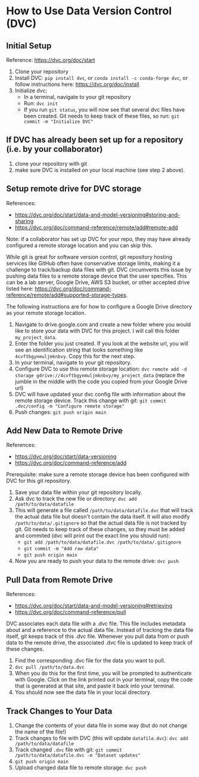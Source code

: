 

# How to Use Data Version Control (DVC)

## Initial Setup
Reference: https://dvc.org/doc/start

1. Clone your repository 
2. Install DVC: `pip install dvc`, or `conda install -c conda-forge dvc`, or follow instructions here: https://dvc.org/doc/install
3. Initialize dvc:
    - In a terminal, navigate to your git repository
    - Run: `dvc init`
    - If you run `git status`, you will now see that several dvc files have been created. Git needs to keep track of these files, so run: `git commit -m "Initialize DVC"`

## If DVC has already been set up for a repository (i.e. by your collaborator)
1. clone your repository with git 
2. make sure DVC is installed on your local machine (see step 2 above).

## Setup remote drive for DVC storage
References: 

- https://dvc.org/doc/start/data-and-model-versioning#storing-and-sharing
- https://dvc.org/doc/command-reference/remote/add#remote-add

Note: if a collaborator has set up DVC for your repo, they may have already configured a remote storage location and you can skip this.

While git is great for software version control, git repository hosting services like GitHub often have conservative storage limits, making it a challenge to track/backup data files with git. DVC circumvents this issue by pushing data files to a remote storage device that the user specifies. This can be a lab server, Google Drive, AWS S3 bucket, or other accepted drive listed here: https://dvc.org/doc/command-reference/remote/add#supported-storage-types.

The following instructions are for how to configure a Google Drive directory as your remote storage location.

1. Navigate to drive.google.com and create a new folder where you would like to store your data with DVC for this project. I will call this folder `my_project_data`.
2. Enter the folder you just created. If you look at the website url, you will see an identification string that looks something like `4cvftbgynmuljmknbvy`. Copy this for the next step.
3. In your terminal, navigate to your git repository.
4. Configure DVC to use this remote storage location: `dvc remote add -d storage gdrive://4cvftbgynmuljmknbvy/my_project_data` (replace the jumble in the middle with the code you copied from your Google Drive url)
5. DVC will have updated your dvc config file with information about the remote storage device. Track this change with git: `git commit .dvc/config -m "Configure remote storage"`
6. Push changes: `git push origin main`
    
## Add New Data to Remote Drive
References: 
- https://dvc.org/doc/start/data-versioning
- https://dvc.org/doc/command-reference/add

Prerequisite: make sure a remote storage device has been configured with DVC for this git repository. 

1. Save your data file within your git repository locally.
2. Ask dvc to track the new file or directory: `dvc add /path/to/data/datafile`
3. This will generate a file called `/path/to/data/datafile.dvc` that will track the actual data file but doesn't contain the data itself. It will also modify `/path/to/data/.gitignore` so that the actual data file is not tracked by git. Git needs to keep track of these changes, so they must be added and commited (dvc will print out the exact line you should run):
    - `git add /path/to/data/datafile.dvc /path/to/data/.gitignore`
    - `git commit -m "Add raw data"`
    - `git push origin main`
4. Now you are ready to push your data to the remote drive: `dvc push`

## Pull Data from Remote Drive
References: 
- https://dvc.org/doc/start/data-and-model-versioning#retrieving
- https://dvc.org/doc/command-reference/pull

DVC associates each data file with a .dvc file. This file includes metadata about and a reference to the actual data file. Instead of tracking the data file itself, git keeps track of this .dvc file. Whenever you pull data from or push data to the remote drive, the associated .dvc file is updated to keep track of these changes. 

1. Find the corresponding .dvc file for the data you want to pull. 
2. `dvc pull /path/to/data.dvc`
3. When you do this for the first time, you will be prompted to authenticate with Google. Click on the link printed out in your terminal, copy the code that is generated at that site, and paste it back into your terminal.
4. You should now see the data file in your local directory. 



## Track Changes to Your Data
1. Change the contents of your data file in some way (but do not change the name of the file!) 
2. Track changes to file with DVC (this will update `datafile.dvc`): `dvc add /path/to/data/datafile`
3. Track changed `.dvc` file with git: `git commit /path/to/data/datafile.dvc -m "Dataset updates"`
4. `git push origin main`
5. Upload changed data file to remote storage: `dvc push`